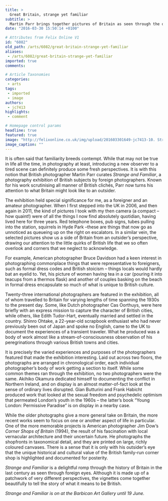 ```yaml
---
title: >
  Great Britain, strange yet familiar
subtitle: >
  Martin Parr brings together pictures of Britain as seen through the outsider's lens
date: "2016-03-30 15:50:14 +0100"

# Attributes from Felix Online V1
id: "6082"
old_path: /arts/6082/great-britain-strange-yet-familiar
aliases:
 - /arts/6082/great-britain-strange-yet-familiar
imported: true
comments:

# Article Taxonomies
categories:
 - arts
tags:
 - imported
 - image
authors:
 - jc7413
highlights:
 - comment

# Homepage control params
headline: true
featured: true
image: "http://felixonline.co.uk/img/upload/201603301649-jc7413-10. Strange and Familiar. Cas Oorthuys.jpg"
image_caption: ""
---
```


It is often said that familiarity breeds contempt. While that may not be true in life all the time, in photography at least, introducing a new observer to a tired scene can definitely produce some fresh perspectives. It is with this notion that British photographer Martin Parr curates _Strange and Familiar_, a photography exhibition of British subjects by foreign photographers. Known for his work scrutinising all manner of British clichés, Parr now turns his attention to what Britain might look like to an outsider.

The exhibition held special significance for me, as a foreigner and an amateur photographer. When I first stepped into the UK in 2006, and then again in 2011, the kind of pictures I took with my then camera (a compact – how quaint!) were of all the things I now find absolutely quotidian, having lived here for three years. Red telephone boxes, pub signs, tubes pulling into the station, squirrels in Hyde Park –these are things that now go as unnoticed as queueing up on the right on escalators. In a similar vein, the selected pictures show us a side of Britain from an outsider’s perspective, drawing our attention to the little quirks of British life that we so often overlook and corners that we neglect to acknowledge.

For example, American photographer Bruce Davidson had a keen interest in photographing commonplace things that were representative to foreigners, such as formal dress codes and British stoicism – things locals would hardly bat an eyelid to. Yet, his picture of women having tea in a car (pouring it into teacups from a thermos flask) and another of couples basking on the beach in formal dress encapsulate so much of what is unique to British culture.

Twenty-three international photographers are featured in the exhibition, all of whom travelled to Britain for varying lengths of time spanning the 1930s to the present day. Some, like Dutch photographer Cas Oorthuys, were here briefly with an express mission to capture the character of British cities, while others, like Edith Tudor-Hart, eventually married and settled in the country. Shinro Ohtake, a 22-year-old scrapbook enthusiast who had never previously been out of Japan and spoke no English, came to the UK to document the experiences of a transient traveler. What he produced was a body of work almost like a stream-of-consciousness observation of his peregrinations through various British towns and cities.

It is precisely the varied experiences and purposes of the photographers featured that made the exhibition interesting. Laid out across two floors, the photographs are arranged in chronological order, each individual photographer’s body of work getting a section to itself. While some common themes ran through the exhibition, no two photographers were the same. Akihiko Okamura dedicated himself to documenting the conflict in Northern Ireland, and on display is an almost matter-of-fact look at the sense of ordinary lives disrupted. Gian Butturini and Frank Habicht produced work that looked at the sexual freedom and psychedelic optimism that permeated London’s youth in the 1960s – the latter’s book “Young London: Permissive Paradise” is on display in a nearby case.

While the older photographs give a more general take on Britain, the more recent works seem to focus on one or another aspect of life in particular. One of the more memorable projects is American photographer Jim Dow’s _Corner Shops of Britain_ (1994), the result of his fascination with local vernacular architecture and their uncertain future. He photographs the shopfronts in taxonomical detail, and they are printed on large, richly coloured canvases. There is a sense that it is only with his outsider’s eye that the unique historical and cultural value of the British family-run corner shop is highlighted and documented for posterity.

_Strange and Familiar_ is a delightful romp through the history of Britain in the last century as seen through foreign eyes. Although it is made up of a patchwork of very different perspectives, the vignettes come together beautifully to tell the story of what it means to be British.

_Strange and Familiar is on at the Barbican Art Gallery until 19 June._
